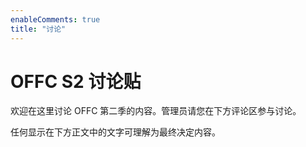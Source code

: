 ```yaml
---
enableComments: true
title: "讨论"
---
```


# OFFC S2 讨论贴

欢迎在这里讨论 OFFC 第二季的内容。管理员请您在下方评论区参与讨论。

任何显示在下方正文中的文字可理解为最终决定内容。
